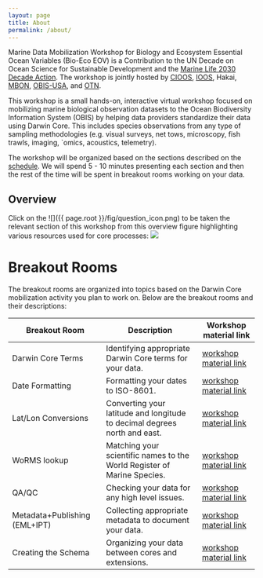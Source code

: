 ```yaml
---
layout: page
title: About
permalink: /about/
---
```

Marine Data Mobilization Workshop for Biology and Ecosystem Essential Ocean Variables (Bio-Eco EOV) is a Contribution to the UN Decade on Ocean Science for Sustainable Development and the [Marine Life 2030 Decade Action](https://www.oceandecade.org/resource/166/Announcement-of-the-results-of-the-first-endorsed-Decade-Actions-following-Call-for-Decade-Actions-No-012020). The workshop is jointly hosted by [CIOOS](https://www.cioos.ca/), [IOOS](https://ioos.noaa.gov/), Hakai, [MBON](http://marinebon.org/), [OBIS-USA](https://www.usgs.gov/core-science-systems/science-analytics-and-synthesis/obis-usa), and [OTN](https://oceantrackingnetwork.org/).


This workshop is a small hands-on, interactive virtual workshop focused on mobilizing marine biological observation datasets to the Ocean Biodiversity Information System (OBIS) by helping data providers standardize their data using Darwin Core. This includes species observations from any type of sampling methodologies (e.g. visual surveys, net tows, microscopy, fish trawls, imaging, `omics, acoustics, telemetry).

The workshop will be organized based on the sections described on the [schedule](https://ioos.github.io/bio_mobilization_workshop/#schedule). We will spend 5 - 10 minutes presenting each section and then the rest of the time will be spent in breakout rooms working on your data. 

<h2 id="overview">Overview</h2>
Click on the ![]({{ page.root }}/fig/question_icon.png) to be taken the relevant section of this workshop from this overview figure highlighting various resources used for core processes:

<!-- Edit SVG: [overview-bio_mobilization_workshop](https://docs.google.com/drawings/d/1bPDCt2EQhGTUCDC-AJsBuKtcfUscZe_u_G9GLWyGO6M/edit) -->
<object type="image/svg+xml" data="{{ page.root }}/fig/overview_bio-mobilization-workshop.svg">
    <!-- for inclusion in google image searches -->
    <img src="{{ page.root }}/fig/overview_bio-mobilization-workshop.svg" />
</object>

# Breakout Rooms

The breakout rooms are organized into topics based on the Darwin Core mobilization activity you plan to work on. Below are the breakout rooms and their descriptions:

| Breakout Room | Description | Workshop material link |
| ------------- |-------------| ---------------------- |
| Darwin Core Terms | Identifying appropriate Darwin Core terms for your data. | [workshop material link](https://ioos.github.io/bio_mobilization_workshop/01-introduction/index.html) |
| Date Formatting | Formatting your dates to ISO-8601. | [workshop material link](https://ioos.github.io/bio_mobilization_workshop/03-data-cleaning/index.html#getting-your-dates-in-order) |
| Lat/Lon Conversions | Converting your latitude and longitude to decimal degrees north and east. | [workshop material link](https://ioos.github.io/bio_mobilization_workshop/03-data-cleaning/index.html#getting-latlon-to-decimal-degrees) |
| WoRMS lookup | Matching your scientific names to the World Register of Marine Species. | [workshop material link](https://ioos.github.io/bio_mobilization_workshop/03-data-cleaning/index.html#matching-your-scientific-names-to-worms) |
| QA/QC | Checking your data for any high level issues. | [workshop material link](https://ioos.github.io/bio_mobilization_workshop/06-validation-and-publishing/index.html#data-enhancement-and-quality-control) |
| Metadata+Publishing (EML+IPT) | Collecting appropriate metadata to document your data. | [workshop material link](https://ioos.github.io/bio_mobilization_workshop/06-validation-and-publishing/index.html#integrated-publishing-toolkit) |
| Creating the Schema | Organizing your data between cores and extensions. | [workshop material link](https://ioos.github.io/bio_mobilization_workshop/04-create-schema/index.html) |



